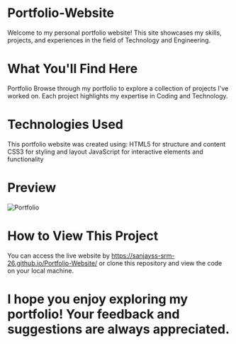 # Portfolio-Website
Welcome to my personal portfolio website! This site showcases my skills, projects, and experiences in the field of Technology and Engineering.

# What You'll Find Here
Portfolio
Browse through my portfolio to explore a collection of projects I've worked on. Each project highlights my expertise in Coding and Technology.

# Technologies Used
This portfolio website was created using:
HTML5 for structure and content
CSS3 for styling and layout
JavaScript for interactive elements and functionality

# Preview 
![Portfolio](https://github.com/SANJAYSS-SRM-26/Portfolio-Website-/blob/main/preview.png)
# How to View This Project
You can access the live website by https://sanjayss-srm-26.github.io/Portfolio-Website/ or clone this repository and view the code on your local machine.

# I hope you enjoy exploring my portfolio! Your feedback and suggestions are always appreciated.
